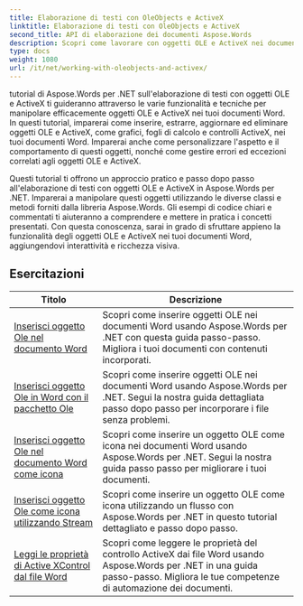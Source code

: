 ```yaml
---
title: Elaborazione di testi con OleObjects e ActiveX
linktitle: Elaborazione di testi con OleObjects e ActiveX
second_title: API di elaborazione dei documenti Aspose.Words
description: Scopri come lavorare con oggetti OLE e ActiveX nei documenti Word con Aspose.Words per .NET. Esercitazioni dettagliate con esempi di codice.
type: docs
weight: 1080
url: /it/net/working-with-oleobjects-and-activex/
---
```


tutorial di Aspose.Words per .NET sull'elaborazione di testi con oggetti OLE e ActiveX ti guideranno attraverso le varie funzionalità e tecniche per manipolare efficacemente oggetti OLE e ActiveX nei tuoi documenti Word. In questi tutorial, imparerai come inserire, estrarre, aggiornare ed eliminare oggetti OLE e ActiveX, come grafici, fogli di calcolo e controlli ActiveX, nei tuoi documenti Word. Imparerai anche come personalizzare l'aspetto e il comportamento di questi oggetti, nonché come gestire errori ed eccezioni correlati agli oggetti OLE e ActiveX.

Questi tutorial ti offrono un approccio pratico e passo dopo passo all'elaborazione di testi con oggetti OLE e ActiveX in Aspose.Words per .NET. Imparerai a manipolare questi oggetti utilizzando le diverse classi e metodi forniti dalla libreria Aspose.Words. Gli esempi di codice chiari e commentati ti aiuteranno a comprendere e mettere in pratica i concetti presentati. Con questa conoscenza, sarai in grado di sfruttare appieno la funzionalità degli oggetti OLE e ActiveX nei tuoi documenti Word, aggiungendovi interattività e ricchezza visiva.

 ## Esercitazioni
| Titolo | Descrizione |
| --- | --- |
| [Inserisci oggetto Ole nel documento Word](./insert-ole-object/) | Scopri come inserire oggetti OLE nei documenti Word usando Aspose.Words per .NET con questa guida passo-passo. Migliora i tuoi documenti con contenuti incorporati. |
| [Inserisci oggetto Ole in Word con il pacchetto Ole](./insert-ole-object-with-ole-package/) | Scopri come inserire oggetti OLE nei documenti Word usando Aspose.Words per .NET. Segui la nostra guida dettagliata passo dopo passo per incorporare i file senza problemi. |
| [Inserisci oggetto Ole nel documento Word come icona](./insert-ole-object-as-icon/) | Scopri come inserire un oggetto OLE come icona nei documenti Word usando Aspose.Words per .NET. Segui la nostra guida passo passo per migliorare i tuoi documenti. |
| [Inserisci oggetto Ole come icona utilizzando Stream](./insert-ole-object-as-icon-using-stream/) | Scopri come inserire un oggetto OLE come icona utilizzando un flusso con Aspose.Words per .NET in questo tutorial dettagliato e passo dopo passo. |
| [Leggi le proprietà di Active XControl dal file Word](./read-active-xcontrol-properties/) | Scopri come leggere le proprietà del controllo ActiveX dai file Word usando Aspose.Words per .NET in una guida passo-passo. Migliora le tue competenze di automazione dei documenti. |